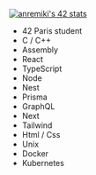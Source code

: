 [![anremiki's 42 stats](https://badge.mediaplus.ma/starryblue/anremiki)](https://github.com/oakoudad/badge42)

- 42 Paris student
- C / C++
- Assembly
- React
- TypeScript
- Node
- Nest
- Prisma
- GraphQL
- Next
- Tailwind
- Html / Css
- Unix
- Docker
- Kubernetes
